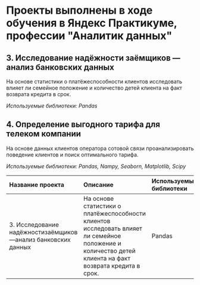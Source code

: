 # Проекты выполнены в ходе обучения в Яндекс Практикуме, профессии "Аналитик данных"

## 3. Исследование надёжности заёмщиков — анализ банковских данных
На основе статистики о платёжеспособности клиентов исследовать влияет ли семейное положение и количество детей клиента на факт возврата кредита в срок.

*Используемые библиотеки: Pandas*

## 4. Определение выгодного тарифа для телеком компании
На основе данных клиентов оператора сотовой связи проанализировать поведение клиентов и поиск оптимального тарифа.

*Используемые библиотеки: Pandas, Nampy, Seaborn, Matplotlib, Scipy*

|Название проекта                     |Описание           | Используемые библиотеки|
|:---------------                     |:----------------- |:-----------------------|
|3. Исследование надёжностизаёмщиков —анализ банковских данных |На основе статистики о платёжеспособности клиентов исследовать влияет ли семейное положение и количество детей клиента на факт возврата кредита в срок. |Pandas|                       
